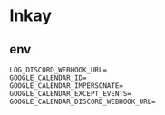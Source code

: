 # Inkay

env
---
```dotenv
LOG_DISCORD_WEBHOOK_URL=
GOOGLE_CALENDAR_ID=
GOOGLE_CALENDAR_IMPERSONATE=
GOOGLE_CALENDAR_EXCEPT_EVENTS=
GOOGLE_CALENDAR_DISCORD_WEBHOOK_URL=
```
